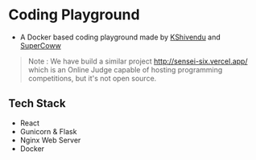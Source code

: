# Coding Playground
- A Docker based coding playground made by [KShivendu](https://github.com/KShivendu) and [SuperCoww](https://github.com/supercoww)

> Note : We have build a similar project http://sensei-six.vercel.app/ which is an Online Judge capable of hosting programming competitions, but it's not open source.

## Tech Stack
- React
- Gunicorn & Flask
- Nginx Web Server
- Docker
